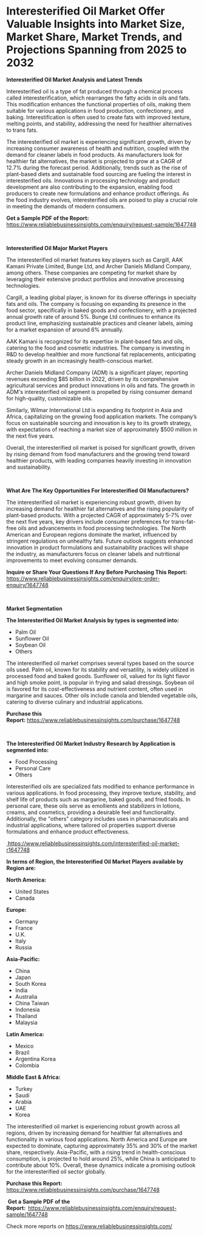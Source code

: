 <p><h1>Interesterified Oil Market Offer Valuable Insights into Market Size, Market Share, Market Trends, and Projections Spanning from 2025 to 2032</h1></p><p><strong>Interesterified Oil Market Analysis and Latest Trends</strong></p>
<p><p>Interesterified oil is a type of fat produced through a chemical process called interesterification, which rearranges the fatty acids in oils and fats. This modification enhances the functional properties of oils, making them suitable for various applications in food production, confectionery, and baking. Interestification is often used to create fats with improved texture, melting points, and stability, addressing the need for healthier alternatives to trans fats.</p><p>The interesterified oil market is experiencing significant growth, driven by increasing consumer awareness of health and nutrition, coupled with the demand for cleaner labels in food products. As manufacturers look for healthier fat alternatives, the market is projected to grow at a CAGR of 12.7% during the forecast period. Additionally, trends such as the rise of plant-based diets and sustainable food sourcing are fueling the interest in interesterified oils. Innovations in processing technology and product development are also contributing to the expansion, enabling food producers to create new formulations and enhance product offerings. As the food industry evolves, interesterified oils are poised to play a crucial role in meeting the demands of modern consumers.</p></p>
<p><strong>Get a Sample PDF of the Report:&nbsp;</strong> <a href="https://www.reliablebusinessinsights.com/enquiry/request-sample/1647748?utm_campaign=2761&utm_medium=2&utm_source=Github&utm_content=ia&utm_term=02042025&utm_id=interesterified-oil">https://www.reliablebusinessinsights.com/enquiry/request-sample/1647748</a></p>
<p>&nbsp;</p>
<p><strong>Interesterified Oil Major Market Players</strong></p>
<p><p>The interesterified oil market features key players such as Cargill, AAK Kamani Private Limited, Bunge Ltd, and Archer Daniels Midland Company, among others. These companies are competing for market share by leveraging their extensive product portfolios and innovative processing technologies.</p><p>Cargill, a leading global player, is known for its diverse offerings in specialty fats and oils. The company is focusing on expanding its presence in the food sector, specifically in baked goods and confectionery, with a projected annual growth rate of around 5%. Bunge Ltd continues to enhance its product line, emphasizing sustainable practices and cleaner labels, aiming for a market expansion of around 6% annually.</p><p>AAK Kamani is recognized for its expertise in plant-based fats and oils, catering to the food and cosmetic industries. The company is investing in R&D to develop healthier and more functional fat replacements, anticipating steady growth in an increasingly health-conscious market.</p><p>Archer Daniels Midland Company (ADM) is a significant player, reporting revenues exceeding $85 billion in 2022, driven by its comprehensive agricultural services and product innovations in oils and fats. The growth in ADM's interesterified oil segment is propelled by rising consumer demand for high-quality, customizable oils.</p><p>Similarly, Wilmar International Ltd is expanding its footprint in Asia and Africa, capitalizing on the growing food application markets. The company’s focus on sustainable sourcing and innovation is key to its growth strategy, with expectations of reaching a market size of approximately $500 million in the next five years.</p><p>Overall, the interesterified oil market is poised for significant growth, driven by rising demand from food manufacturers and the growing trend toward healthier products, with leading companies heavily investing in innovation and sustainability.</p></p>
<p>&nbsp;</p>
<p><strong>What Are The Key Opportunities For Interesterified Oil Manufacturers?</strong></p>
<p><p>The interesterified oil market is experiencing robust growth, driven by increasing demand for healthier fat alternatives and the rising popularity of plant-based products. With a projected CAGR of approximately 5-7% over the next five years, key drivers include consumer preferences for trans-fat-free oils and advancements in food processing technologies. The North American and European regions dominate the market, influenced by stringent regulations on unhealthy fats. Future outlook suggests enhanced innovation in product formulations and sustainability practices will shape the industry, as manufacturers focus on cleaner labels and nutritional improvements to meet evolving consumer demands.</p></p>
<p><strong>Inquire or Share Your Questions If Any Before Purchasing This Report:</strong> <a href="https://www.reliablebusinessinsights.com/enquiry/pre-order-enquiry/1647748?utm_campaign=2761&utm_medium=2&utm_source=Github&utm_content=ia&utm_term=02042025&utm_id=interesterified-oil">https://www.reliablebusinessinsights.com/enquiry/pre-order-enquiry/1647748</a></p>
<p>&nbsp;</p>
<p><strong>Market Segmentation</strong></p>
<p><strong>The Interesterified Oil Market Analysis by types is segmented into:</strong></p>
<p><ul><li>Palm Oil</li><li>Sunflower Oil</li><li>Soybean Oil</li><li>Others</li></ul></p>
<p><p>The interesterified oil market comprises several types based on the source oils used. Palm oil, known for its stability and versatility, is widely utilized in processed food and baked goods. Sunflower oil, valued for its light flavor and high smoke point, is popular in frying and salad dressings. Soybean oil is favored for its cost-effectiveness and nutrient content, often used in margarine and sauces. Other oils include canola and blended vegetable oils, catering to diverse culinary and industrial applications.</p></p>
<p><strong>Purchase this Report:&nbsp;</strong><a href="https://www.reliablebusinessinsights.com/purchase/1647748?utm_campaign=2761&utm_medium=2&utm_source=Github&utm_content=ia&utm_term=02042025&utm_id=interesterified-oil">https://www.reliablebusinessinsights.com/purchase/1647748</a></p>
<p>&nbsp;</p>
<p><strong>The Interesterified Oil Market Industry Research by Application is segmented into:</strong></p>
<p><ul><li>Food Processing</li><li>Personal Care</li><li>Others</li></ul></p>
<p><p>Interesterified oils are specialized fats modified to enhance performance in various applications. In food processing, they improve texture, stability, and shelf life of products such as margarine, baked goods, and fried foods. In personal care, these oils serve as emollients and stabilizers in lotions, creams, and cosmetics, providing a desirable feel and functionality. Additionally, the "others" category includes uses in pharmaceuticals and industrial applications, where tailored oil properties support diverse formulations and enhance product effectiveness.</p></p>
<p><a href="https://www.reliablebusinessinsights.com/interesterified-oil-market-r1647748?utm_campaign=2761&utm_medium=2&utm_source=Github&utm_content=ia&utm_term=02042025&utm_id=interesterified-oil">&nbsp;https://www.reliablebusinessinsights.com/interesterified-oil-market-r1647748</a></p>
<p><strong>In terms of Region, the Interesterified Oil Market Players available by Region are:</strong></p>
<p>
    <p> <strong> North America: </strong>
        <ul>
            <li>United States</li>
            <li>Canada</li>
        </ul>
        </p> 
    <p> <strong> Europe: </strong>
        <ul>
            <li>Germany</li>
            <li>France</li>
            <li>U.K.</li>
            <li>Italy</li>
            <li>Russia</li>
        </ul>
        </p> 
    <p> <strong> Asia-Pacific: </strong>
        <ul>
            <li>China</li>
            <li>Japan</li>
            <li>South Korea</li>
            <li>India</li>
            <li>Australia</li>
            <li>China Taiwan</li>
            <li>Indonesia</li>
            <li>Thailand</li>
            <li>Malaysia</li>
        </ul>
        </p> 
    <p> <strong> Latin America: </strong>
        <ul>
            <li>Mexico</li>
            <li>Brazil</li>
            <li>Argentina Korea</li>
            <li>Colombia</li>
        </ul>
        </p> 
    <p> <strong> Middle East & Africa: </strong>
        <ul>
            <li>Turkey</li>
            <li>Saudi</li>
            <li>Arabia</li>
            <li>UAE</li>
            <li>Korea</li>
        </ul>
    </p>
    </p>
<p><p>The interesterified oil market is experiencing robust growth across all regions, driven by increasing demand for healthier fat alternatives and functionality in various food applications. North America and Europe are expected to dominate, capturing approximately 35% and 30% of the market share, respectively. Asia-Pacific, with a rising trend in health-conscious consumption, is projected to hold around 25%, while China is anticipated to contribute about 10%. Overall, these dynamics indicate a promising outlook for the interesterified oil sector globally.</p></p>
<p><strong>Purchase this Report: </strong><a href="https://www.reliablebusinessinsights.com/purchase/1647748?utm_campaign=2761&utm_medium=2&utm_source=Github&utm_content=ia&utm_term=02042025&utm_id=interesterified-oil">https://www.reliablebusinessinsights.com/purchase/1647748</a></p>
<p>&nbsp;<strong>Get a Sample PDF of the Report:&nbsp;&nbsp;</strong><a href="https://www.reliablebusinessinsights.com/enquiry/request-sample/1647748?utm_campaign=2761&utm_medium=2&utm_source=Github&utm_content=ia&utm_term=02042025&utm_id=interesterified-oil">https://www.reliablebusinessinsights.com/enquiry/request-sample/1647748</a></p>
<p><strong></strong></p>
<p>Check more reports on <a href="https://www.reliablebusinessinsights.com/?utm_campaign=2761&utm_medium=2&utm_source=Github&utm_content=ia&utm_term=02042025&utm_id=interesterified-oil">https://www.reliablebusinessinsights.com/</a></p>